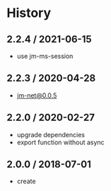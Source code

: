 # History

## 2.2.4 / 2021-06-15
- use jm-ms-session

## 2.2.3 / 2020-04-28
- jm-net@0.0.5

## 2.2.0 / 2020-02-27
- upgrade dependencies
- export function without async

## 2.0.0 / 2018-07-01
- create
